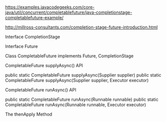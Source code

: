 https://examples.javacodegeeks.com/core-java/util/concurrent/completablefuture/java-completionstage-completablefuture-example/

http://millross-consultants.com/completion-stage-future-introduction.html

Interface CompletionStage<T>

Interface Future<V>

Class CompletableFuture<T> implements Future<T>, CompletionStage<T>







CompletableFuture supplyAsync() API

public static CompletableFuture supplyAsync(Supplier supplier)
public static CompletableFuture supplyAsync(Supplier supplier, Executor executor)



CompletableFuture runAsync() API

public static CompletableFuture runAsync(Runnable runnable)
public static CompletableFuture runAsync(Runnable runnable, Executor executor)



The thenApply Method

